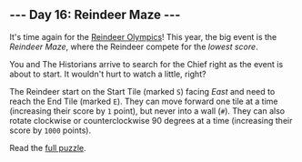 ## --- Day 16: Reindeer Maze ---
It's time again for the [Reindeer Olympics](/2015/day/14)! This year, the big event is the <em>Reindeer Maze</em>, where the Reindeer compete for the <em>lowest score</em>.

You and The Historians arrive to search for the Chief right as the event is about to start. It wouldn't hurt to watch a little, right?

The Reindeer start on the Start Tile (marked <code>S</code>) facing <em>East</em> and need to reach the End Tile (marked <code>E</code>). They can move forward one tile at a time (increasing their score by <code>1</code> point), but never into a wall (<code>#</code>). They can also rotate clockwise or counterclockwise 90 degrees at a time (increasing their score by <code>1000</code> points).

Read the [full puzzle](https://adventofcode.com/2024/day/16).
